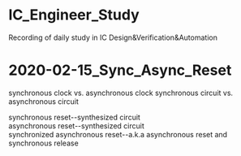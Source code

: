 # IC_Engineer_Study
 Recording of daily study in IC Design&Verification&Automation
# 2020-02-15_Sync_Async_Reset
 synchronous clock vs. asynchronous clock
 synchronous circuit vs. asynchronous circuit
 
 synchronous reset--synthesized circuit  
 asynchronous reset--synthesized circuit  
 synchronized asynchronous reset--a.k.a asynchronous reset and synchronous release  
 
